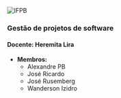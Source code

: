 ![IFPB](/seminario/imagens/ifpb-1_100x122.png)
### Gestão de projetos de software
#### Docente: Heremita Lira
* **Membros:** 
	* Alexandre PB
	* José Ricardo
	* José Rusemberg
	* Wanderson Izidro

